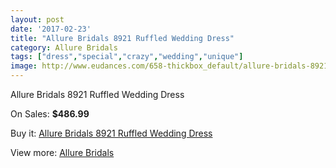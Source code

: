```yaml
---
layout: post
date: '2017-02-23'
title: "Allure Bridals 8921 Ruffled Wedding Dress"
category: Allure Bridals
tags: ["dress","special","crazy","wedding","unique"]
image: http://www.eudances.com/658-thickbox_default/allure-bridals-8921-ruffled-wedding-dress.jpg
---
```

Allure Bridals 8921 Ruffled Wedding Dress

On Sales: **$486.99**
<a href="https://www.eudances.com/en/allure-bridals/206-allure-bridals-8921-ruffled-wedding-dress.html"><amp-img layout="responsive" width="600" height="600" src="//www.eudances.com/658-thickbox_default/allure-bridals-8921-ruffled-wedding-dress.jpg" alt="Allure Bridals 8921 Ruffled Wedding Dress 0" /></a>
<a href="https://www.eudances.com/en/allure-bridals/206-allure-bridals-8921-ruffled-wedding-dress.html"><amp-img layout="responsive" width="600" height="600" src="//www.eudances.com/660-thickbox_default/allure-bridals-8921-ruffled-wedding-dress.jpg" alt="Allure Bridals 8921 Ruffled Wedding Dress 1" /></a>
<a href="https://www.eudances.com/en/allure-bridals/206-allure-bridals-8921-ruffled-wedding-dress.html"><amp-img layout="responsive" width="600" height="600" src="//www.eudances.com/659-thickbox_default/allure-bridals-8921-ruffled-wedding-dress.jpg" alt="Allure Bridals 8921 Ruffled Wedding Dress 2" /></a>

Buy it: [Allure Bridals 8921 Ruffled Wedding Dress](https://www.eudances.com/en/allure-bridals/206-allure-bridals-8921-ruffled-wedding-dress.html "Allure Bridals 8921 Ruffled Wedding Dress")

View more: [Allure Bridals](https://www.eudances.com/en/2-allure-bridals "Allure Bridals")
